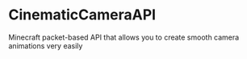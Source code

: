 # CinematicCameraAPI
Minecraft packet-based API that allows you to create smooth camera animations very easily

